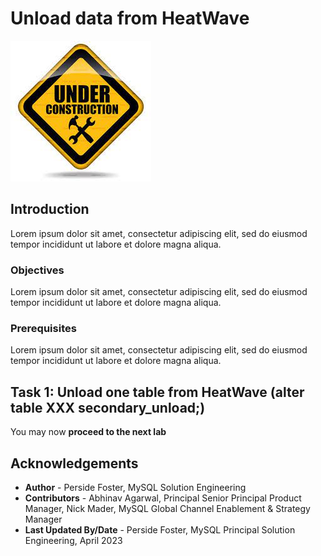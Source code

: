 # Unload data from HeatWave

![INTRO](./images/underconstruction.jpg " ")

## Introduction

Lorem ipsum dolor sit amet, consectetur adipiscing elit, sed do eiusmod tempor incididunt ut labore et dolore magna aliqua.

### Objectives

Lorem ipsum dolor sit amet, consectetur adipiscing elit, sed do eiusmod tempor incididunt ut labore et dolore magna aliqua.

### Prerequisites

Lorem ipsum dolor sit amet, consectetur adipiscing elit, sed do eiusmod tempor incididunt ut labore et dolore magna aliqua.

## Task 1: Unload one table from HeatWave (alter table XXX secondary_unload;)

You may now **proceed to the next lab**

## Acknowledgements

- **Author** - Perside Foster, MySQL Solution Engineering
- **Contributors** - Abhinav Agarwal, Principal Senior Principal Product Manager, Nick Mader, MySQL Global Channel Enablement & Strategy Manager
- **Last Updated By/Date** - Perside Foster, MySQL Principal Solution Engineering, April 2023
